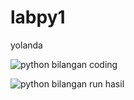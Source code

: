 # labpy1
yolanda

![python bilangan coding](https://user-images.githubusercontent.com/37316835/52619303-ec5ce980-2ed3-11e9-8fbd-ba52f6c14e2f.png)

![python bilangan run hasil](https://user-images.githubusercontent.com/37316835/52619315-f2eb6100-2ed3-11e9-8f49-acb36182d463.png)


